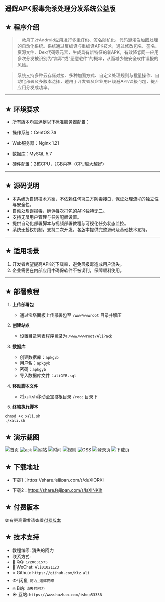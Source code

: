 ## 遥辉APK报毒免杀处理分发系统公益版

## ★ 程序介绍

><p>一款用于对Android应用进行多重打包、签名随机化、代码混淆及加固处理的自动化系统。系统通过反编译与重编译APK技术，通过修改包名、签名、资源文件、Dex代码等元素，生成具有新特征的新APK，有效降低同一应用多次分发被识别为“病毒”或“恶意软件”的概率，从而减少被安全软件误报的风险。</p>

><p>系统支持多种云存储对接、多种加固方式、自定义处理规则与批量操作、自动化部署及多版本选择，适用于开发者及企业用户规避APK误报问题，提升应用分发成功率。</p>

---

## ★ 环境要求

- 所有版本均需满足以下标准服务器配置：

- 操作系统：CentOS 7.9
- Web服务器：Nginx 1.21
- 数据库：MySQL 5.7
- 硬件配置：2核CPU，2GB内存（CPU越大越好）

---

## ★ 源码说明

- 本系统为自研技术方案，不依赖任何第三方防毒接口，保证处理流程的独立性与安全性。
- 自动处理误报毒，确保每次打包的APK独特无二。
- 支持无限用户管理与任务配额设置。
- 提供自动化部署脚本与视频部署教程与可视化任务状态监控。
- 系统无授权机制，支持二次开发，各版本提供完整源码及基础技术支持。

---

## ★ 适用场景

1. 开发者希望提高APK的下载率，避免因报毒造成用户流失。
2. 企业需要在内部应用中确保软件不被误判，保障顺利使用。

---

## ★ 部署教程

1. **上传部署包**  
   - 通过宝塔面板上传部署包至 `/www/wwwroot` 目录并解压

2. **创建站点**
   - 设置目录列表程序目录为 `/www/wwwroot/AliPack`

3. **数据库**  
   - 创建数据库：`apkgyb`
   - 用户名：`apkgyb`
   - 密码：`apkgyb`
   - 导入数据库文件：`AliGYB.sql`

4. **移动脚本文件**
   - 将xali.sh移动至宝塔根目录 `/root` 目录下

5. **终端执行脚本**
```
chmod +x xali.sh
./xali.sh

```


## ★ 演示截图

![首页](https://github.com/Ktz-ali/GithubToolKit/blob/main/演示图/首页.png)
![apk](https://github.com/Ktz-ali/GithubToolKit/blob/main/演示图/apk.png)
![网站](https://github.com/Ktz-ali/GithubToolKit/blob/main/演示图/网站.png)
![时间](https://github.com/Ktz-ali/GithubToolKit/blob/main/演示图/时间.png)
![规则](https://github.com/Ktz-ali/GithubToolKit/blob/main/演示图/规则.png)
![OSS](https://github.com/Ktz-ali/GithubToolKit/blob/main/演示图/oss.png)
![登录页](https://github.com/Ktz-ali/GithubToolKit/blob/main/演示图/登录页.png)
![下载页](https://github.com/Ktz-ali/GithubToolKit/blob/main/演示图/下载页.png)

## ★ 下载地址

- 下载1：https://share.feijipan.com/s/duXlORXl

- 下载2：https://share.feijipan.com/s/lsXlNKih

## ★ 付费版本
如有更高需求请查看[付费版本](https://github.com/Ktz-ali/APKMraeds/blob/main/如有更高需求查看.md)

## ★ 技术支持
- 教程编写: 消失的阿力  
- 联系方式:  
- 📧 QQ: `1728031575`  
- 📱 WeChat: `Ali01021123`
- ⭐️ Github: `https://github.com/Ktz-ali`
- 🐟 闲鱼: `阿力_遥辉网络`
- 🔥 B站: `消失的阿力`
- ☀️ 互站: `https://www.huzhan.com/ishop53338`